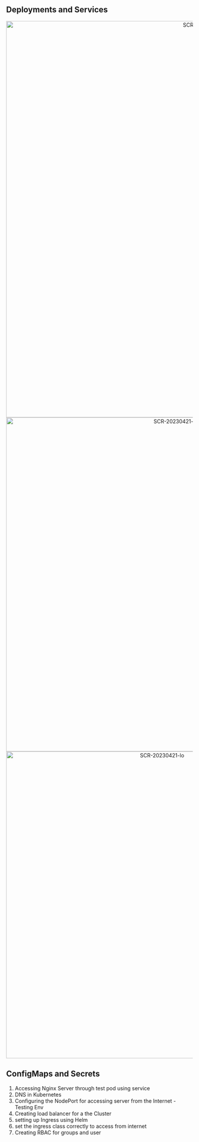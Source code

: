 ## Deployments and Services



<div align=center>
<img width="1067" alt="SCR-20230421-md" src="https://user-images.githubusercontent.com/54627871/236670496-f0688303-a235-499a-bea8-6c4a7ddb44d9.png">
<img width="899" alt="SCR-20230421-l7" src="https://user-images.githubusercontent.com/54627871/236670492-508cc980-d22a-4f9b-9eae-a8d9def97fa9.png">
<img width="826" alt="SCR-20230421-lo" src="https://user-images.githubusercontent.com/54627871/236670494-c0aa9b64-62e5-421c-a5d1-b132d286f68e.png">
</div>

## ConfigMaps and Secrets

1. Accessing Nginx Server through test pod using service
2. DNS in Kubernetes
3. Configuring the NodePort for accessing server from the Internet - Testing Env
4. Creating load balancer for a the Cluster
5. setting up Ingress using Helm 
6. set the ingress class correctly to access from internet
7. Creating RBAC for groups and user







